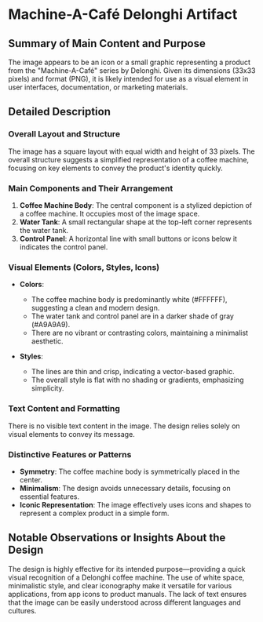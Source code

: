 # Machine-A-Café Delonghi Artifact

## Summary of Main Content and Purpose
The image appears to be an icon or a small graphic representing a product from the "Machine-A-Café" series by Delonghi. Given its dimensions (33x33 pixels) and format (PNG), it is likely intended for use as a visual element in user interfaces, documentation, or marketing materials.

## Detailed Description

### Overall Layout and Structure
The image has a square layout with equal width and height of 33 pixels. The overall structure suggests a simplified representation of a coffee machine, focusing on key elements to convey the product's identity quickly.

### Main Components and Their Arrangement
1. **Coffee Machine Body**: The central component is a stylized depiction of a coffee machine. It occupies most of the image space.
2. **Water Tank**: A small rectangular shape at the top-left corner represents the water tank.
3. **Control Panel**: A horizontal line with small buttons or icons below it indicates the control panel.

### Visual Elements (Colors, Styles, Icons)
- **Colors**:
  - The coffee machine body is predominantly white (#FFFFFF), suggesting a clean and modern design.
  - The water tank and control panel are in a darker shade of gray (#A9A9A9).
  - There are no vibrant or contrasting colors, maintaining a minimalist aesthetic.

- **Styles**:
  - The lines are thin and crisp, indicating a vector-based graphic.
  - The overall style is flat with no shading or gradients, emphasizing simplicity.

### Text Content and Formatting
There is no visible text content in the image. The design relies solely on visual elements to convey its message.

### Distinctive Features or Patterns
- **Symmetry**: The coffee machine body is symmetrically placed in the center.
- **Minimalism**: The design avoids unnecessary details, focusing on essential features.
- **Iconic Representation**: The image effectively uses icons and shapes to represent a complex product in a simple form.

## Notable Observations or Insights About the Design
The design is highly effective for its intended purpose—providing a quick visual recognition of a Delonghi coffee machine. The use of white space, minimalistic style, and clear iconography make it versatile for various applications, from app icons to product manuals. The lack of text ensures that the image can be easily understood across different languages and cultures.
